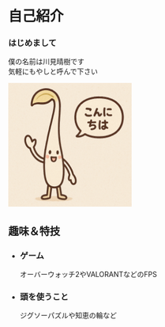 # 自己紹介

### はじめまして
僕の名前は川見晴樹です  
気軽にもやしと呼んで下さい

<img src="https://raw.githubusercontent.com/MYS0401/markdown_practice/refs/heads/main/images/moyashi.png" width="250" alt="もやしイラスト">

## 趣味＆特技
* ### ゲーム
  オーバーウォッチ2やVALORANTなどのFPS
* ### 頭を使うこと
  ジグソーパズルや知恵の輪など
